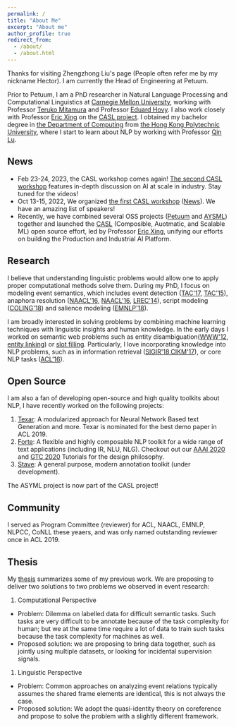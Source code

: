 ```yaml
---
permalink: /
title: "About Me"
excerpt: "About me"
author_profile: true
redirect_from: 
  - /about/
  - /about.html
---
```


Thanks for visiting Zhengzhong Liu's page (People often refer me by my nickname Hector). I am currently the Head of Engineering at Petuum. 

Prior to Petuum, I am a PhD researcher in Natural Language Processing and Computational Linguistics at [Carnegie Mellon University](https://www.lti.cs.cmu.edu/), working with Professor [Teruko Mitamura](https://www.cs.cmu.edu/~teruko/) and Professor [Eduard Hovy](https://www.cs.cmu.edu/~hovy/). I also work closely with Professor [Eric Xing](http://www.cs.cmu.edu/~epxing/) on the [CASL project](https://casl-project.github.io/). I obtained my bachelor degree in [the Department of Computing](https://www.comp.polyu.edu.hk/) from [the Hong Kong Polytechnic University](https://www.polyu.edu.hk/), where I start to learn about NLP by working with Professor [Qin Lu](https://scholar.google.com/citations?hl=en&user=Dk7iM5sAAAAJ).

News
---
- Feb 23-24, 2023, the CASL workshop comes again! [The second CASL workshop](https://workshop.casl-project.ai/program) features in-depth discussion on AI at scale in industry. Stay tuned for the videos!
- Oct 13-15, 2022, We organized [the first CASL workshop](https://sites.google.com/casl-project.ai/archive-2022-casl-workshop/home?pli=1) ([News](https://mbzuai.ac.ae/news/the-ai-quorum-continues-with-the-first-casl-workshop/)). We have an amazing list of speakers!
- Recently, we have combined several OSS projects ([Petuum](https://github.com/petuum) and [AYSML](https://github.com/asyml)) together and launched the [CASL](https://casl-project.github.io/) (Composible, Auotmatic, and Scalable ML) open source effort, led by Professor [Eric Xing](http://www.cs.cmu.edu/~epxing/), unifying our efforts on building the Production and Industrial AI Platform.

Research
---
I believe that understanding linguistic problems would allow one to apply proper computational methods solve them. During my PhD, I focus on modeling event semantics, which includes event detection ([TAC'17](https://hunterhector.github.io/publication/2015-11-01-tac2015overview), [TAC'15](https://hunterhector.github.io/publication/2015-11-01-tac2015overview)), anaphora resolution ([NAACL'16](https://hunterhector.github.io/publication/2016-06-16-naacl_2016vpe), [NAACL'16](https://hunterhector.github.io/publication/2016-06-12-naacl2016coref), [LREC'14](https://hunterhector.github.io/publication/2014-05-26-lrec2014coref])), script modeling ([COLING'18](https://hunterhector.github.io/publication/2018-01-13-coling2018sequencing)) and salience modeling ([EMNLP'18](https://hunterhector.github.io/publication/2018-09-03-emnlp2018salience)).

I am broadly interested in solving problems by combining machine learning techniques with linguistic insights and human knowledge. In the early days I worked on semantic web problems such as entity disambiguation([WWW'12](https://hunterhector.github.io/publication/2012-04-16-www2012), [entity linking](https://github.com/hunterhector/dbpedia-spotlight)) or [slot filling](https://hunterhector.github.io/publication/2011-11-14-tac2011). Particularly, I love incorporating knowledge into NLP problems, such as in information retrieval ([SIGIR'18](https://hunterhector.github.io/publication/2018-03-03-sigir2018rank_salience),[CIKM'17](https://hunterhector.github.io/publication/2017-11-07-cikm2017joint)), or core NLP tasks ([ACL'16](https://hunterhector.github.io/publication/2016-08-07-acl_2016logic)).

Open Source 
---
I am also a fan of developing open-source and high quality toolkits about NLP, I have recently worked on the following projects:
  1. [Texar](https://asyml.io/): A modularized approach for Neural Network Based text Generation and more. Texar is nominated for the best demo paper in ACL 2019.
  1. [Forte](https://github.com/asyml/forte): A flexible and highly composable NLP toolkit for a wide range of text applications (including IR, NLU, NLG). Checkout out our [AAAI 2020](https://asyml.github.io/aaai_tutorial/) and [GTC 2020](https://developer.nvidia.com/gtc/2020/video/s21560-vid) Tutorials for the design philosophy.
  1. [Stave](https://github.com/asyml/stave): A general purpose, modern annotation toolkit (under development).

The ASYML project is now part of the CASL project!

Community
---
I served as Program Committee (reviewer) for ACL, NAACL, EMNLP, NLPCC, CoNLL these yeaers, and was only named outstanding reviewer once in ACL  2019.

Thesis
---
My [thesis](https://hunterhector.github.io/files/thesis/proposal_draft.pdf) summarizes some of my previous work. We are proposing to deliver two solutions to two problems we observed in event research:
1. Computational Perspective
  - Problem: Dilemma on labelled data for difficult semantic tasks. Such tasks are very difficult to be annotate because of the task complexity for human; but we at the same time require a lot of data to train such tasks because the task complexity for machines as well. 
  - Proposed solution: we are proposing to bring data together, such as jointly using multiple datasets, or looking for incidental supervision signals.
1. Linguistic Perspective
  - Problem: Common approaches on analyzing event relations typically assumes the shared frame elements are identical, this is not always the case.
  - Proposed solution: We adopt the quasi-identity theory on coreference and propose to solve the problem with a slightly different framework.

